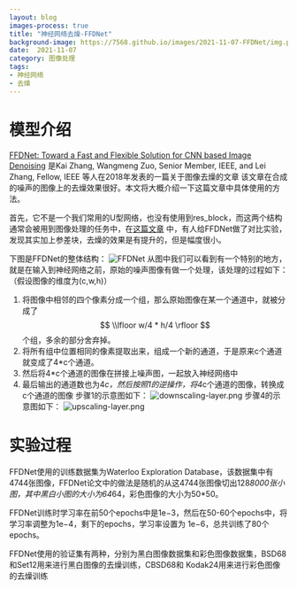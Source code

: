 ```yaml
---
layout: blog
images-process: true
title: "神经网络去燥-FFDNet"
background-image: https://7568.github.io/images/2021-11-07-FFDNet/img.png
date:  2021-11-07
category: 图像处理
tags:
- 神经网络
- 去燥
---
```


# 模型介绍

[FFDNet: Toward a Fast and Flexible Solution for CNN based Image Denoising](https://arxiv.org/pdf/1710.04026.pdf) 是Kai Zhang, Wangmeng Zuo, Senior Member, IEEE, and Lei Zhang, Fellow, IEEE 等人在2018年发表的一篇关于图像去燥的文章
该文章在合成的噪声的图像上的去燥效果很好。本文将大概介绍一下这篇文章中具体使用的方法。

首先，它不是一个我们常用的U型网络，也没有使用到res_block，而这两个结构通常会被用到图像处理的任务中，在[这篇文章](http://www.ipol.im/pub/art/2019/231/article.pdf) 中，有人给FFDNet做了对比实验，发现其实加上参差块，去燥的效果是有提升的，但是幅度很小。

下图是FFDNet的整体结构：
![FFDNet](https://7568.github.io/images/2021-11-07-FFDNet/architecture-of-FFDNet.png)
从图中我们可以看到有一个特别的地方，就是在输入到神经网络之前，原始的噪声图像有做一个处理，该处理的过程如下：（假设图像的维度为(c,w,h)）
1. 将图像中相邻的四个像素分成一个组，那么原始图像在某一个通道中，就被分成了 $$ \\lfloor w/4 * h/4 \rfloor $$ 个组，多余的部分舍弃掉。
2. 将所有组中位置相同的像素提取出来，组成一个新的通道，于是原来c个通道就变成了4*c个通道。
3. 然后将4*c个通道的图像在拼接上噪声图，一起放入神经网络中
4. 最后输出的通道数也为4*c，然后按照1的逆操作，将4*c个通道的图像，转换成c个通道的图像
步骤1的示意图如下：
   ![downscaling-layer.png](https://7568.github.io/images/2021-11-07-FFDNet/downscaling-layer.png)
步骤4的示意图如下：
   ![upscaling-layer.png](https://7568.github.io/images/2021-11-07-FFDNet/upscaling-layer.png)
   
# 实验过程

FFDNet使用的训练数据集为Waterloo Exploration Database，该数据集中有4744张图像，FFDNet论文中的做法是随机的从这4744张图像切出128*8000张小图，其中黑白小图的大小为64*64，彩色图像的大小为50*50。

FFDNet训练时学习率在前50个epochs中是1e−3，然后在50-60个epochs中，将学习率调整为1e−4，剩下的epochs，学习率设置为 1e−6，总共训练了80个epochs。

FFDNet使用的验证集有两种，分别为黑白图像数据集和彩色图像数据集，BSD68和Set12用来进行黑白图像的去燥训练，CBSD68和 Kodak24用来进行彩色图像的去燥训练
